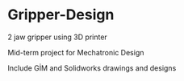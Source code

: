 # Gripper-Design
2 jaw gripper using 3D printer

Mid-term project for Mechatronic Design 


Include GİM and Solidworks drawings and designs
